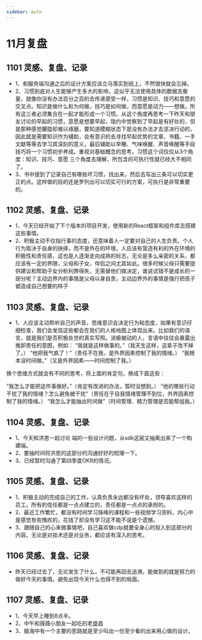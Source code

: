 ```yaml
---
sidebar: auto
---
```


# 11月复盘

## 1101 灵感、复盘、记录
- 1、和服务端沟通之后的设计方案应该立马落实到纸上，不然很快就会忘掉。
- 2、习惯到底对人生能够产生多大的影响，这似乎无法使用具体的数据去衡量，就像你没有办法百分之百的去传递感受一样，习惯是知识、技巧和意愿的交叉点。知识是做什么和为何做，技巧是如何做，而意愿是动力——想做。所有这三者必须集合在一起才能形成一个习惯。从这个角度再思考一下昨天和朋友讨论的早起的习惯，意愿是想要早起，隐约中觉察到了早起是有好处的，但是那种感觉朦胧却难以琢磨，要知道模糊状态下是没有办法才去坚决行动的，因此就是需要知识作为辅助，会有意识的去寻找早起优势的文章、书籍、一手文献等等去学习其深刻的意义，最后辅助以早睡、气味唤醒、声音唤醒等手段技巧将一个习惯初步养成。重视对基础概念的思考，习惯这个词仅仅从3个角度：知识、技巧、意愿 三个角度去理解，所包含的可执行性就已经大不相同了。
- 3、书中提到了记录自己有哪些坏习惯，找出来，然后去写出三条可以切实更正的点。这样做的目的还是罗列出可以切实可行的方案，可执行是非常重要的。

## 1102 灵感、复盘、记录
- 1、今天已经开始了下个版本的项目开发，使用新的React框架和组件库去搭建这些事情。
- 2、积极主动不仅指行事的态度，还意味着人一定要对自己的人生负责。个人行为取决于自身的抉择，而不是外在的环境，人应该有营造有利的外在环境的积极性和责任感，这也是人逐渐走向成熟的标志，无论是多么亲密的关系，都应该有一定的界限，父母和子女，伴侣之间尤其如此。很多时候父母只需要提供建议和帮助子女分析利弊得失，无需替他们做决定，谁说试错不是成长的一部分呢？主动边界内的事情是父母以身自责，主动边界外的事情是强行把孩子塑造成自己想要的样子


## 1103 灵感、复盘、记录
- 1、人应该主动聆听自己的声音，思维意识会决定行为和态度，如果有意识仔细检查，我们会发现这些都会在我们的人格地图上体现出来。比如我们的语言，就是我们是否积极处世的真实写照。消极被动的人，言语中往往会暴露出推卸责任的意图，例如：
 “我就是这样做事的。”（我天生这样，这辈子改不掉了。）
 “他把我气疯了！”（责任不在我，是外界因素控制了我的情绪。）
 “我根本没时间做。”（又是外界因素——时间控制了我。）

换个思维方式就会有不同的思考，将上面的肯定句，换成下面这些：

“我怎么才能把这件事做好。”（肯定有改进的办法，暂时没想到。）
“他的哪些行动干扰了我的情绪？怎么避免被干扰”（责任在于自我情绪管理不到位，外界因素控制了我的情绪。）
“我怎么才能抽出时间做”（时间管理、精力管理是否能帮组我。）

## 1104 灵感、复盘、记录
- 1、今天和洪恩一起讨论 端的一些设计问题，从sdk这层又抽离出来了一个构建端。
- 2、要抽时间将洪恩的这部分的沟通好好的梳理一下。
- 3、已经暂时沟通了第四季度OKR的情况。

## 1105 灵感、复盘、记录
- 1、积极主动的完成自己的工作，认真负责永远都没有坏处，领导喜欢这样的员工。所有的信任都是一点点建立的，责任都是一点点的承担的。
- 2、最近工作繁忙，都没有时间学习珠峰的课程和一些视频学习资料，内心中是感觉有些愧疚的，花钱了却没有学习这不能不说是个遗憾。
- 3、跟随自己的心来做事情吧，自己喜欢做cdp就要全身心的投入到这部分的内容。无论是对技术还是对业务，都应该有深入的思考。

## 1106 灵感、复盘、记录
- 昨天已经过去了，无论发生了什么，不可能再回去追溯，能做到的就是努力的做好今天的事情。避免出现今天什么也得不到的局面。
  
## 1107 灵感、复盘、记录
- 1、今天早上睡到8点半。
- 2、中午和薇薇小朋友一起吃的老盛昌
- 3、脑海中有一个主要的思路就是至少叫出一份至少看的出来用心做的设计。